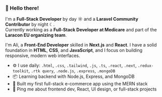 ### 👋 Hello there!

I'm a **Full-Stack Developer** by day ☼ and a **Laravel Community Contributor** by night ☾.  
Currently working as a **Full-Stack Developer at Medicare** and part of the **Laracon EU organizing team**.

I'm Ali, a **Front-End Developer** skilled in **Next.js** and **React**.
I have a solid foundation in **HTML**, **CSS**, and **JavaScript**, and I focus on building responsive, modern web interfaces.

- ⚙️ I use daily: `.html`, `.css`, `.tailwind`, `.js`, `.ts`, `.react`, `.next`, `.redux-toolkit`, `.rtk query`, `.node.js`, `.express`, `.mongoDB`
- 📦 Learning backend with Node.js, Express, and MongoDB
- 🛒 Built my first full-stack e-commerce app using the MERN stack
- 💬 Ping me about frontend dev, React, UI design, or full-stack projects
